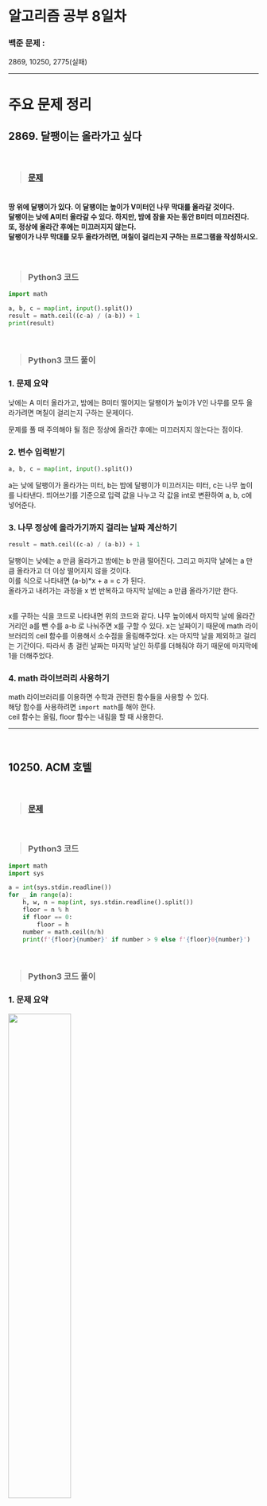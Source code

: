 # 알고리즘 공부 8일차

### 백준 문제 :

2869, 10250, 2775(실패)

---

# 주요 문제 정리

## 2869. 달팽이는 올라가고 싶다

<br/>

> ### [문제](https://www.acmicpc.net/problem/2869)

#### <br/>땅 위에 달팽이가 있다. 이 달팽이는 높이가 V미터인 나무 막대를 올라갈 것이다. <br/>달팽이는 낮에 A미터 올라갈 수 있다. 하지만, 밤에 잠을 자는 동안 B미터 미끄러진다. 또, 정상에 올라간 후에는 미끄러지지 않는다.<br/>달팽이가 나무 막대를 모두 올라가려면, 며칠이 걸리는지 구하는 프로그램을 작성하시오.

<br/>

> ### Python3 코드

```python
import math

a, b, c = map(int, input().split())
result = math.ceil((c-a) / (a-b)) + 1
print(result)

```

<br/>

> ### Python3 코드 풀이

### 1. 문제 요약

낮에는 A 미터 올라가고, 밤에는 B미터 떨어지는 달팽이가 높이가 V인 나무를 모두 올라가려면 며칠이 걸리는지 구하는 문제이다.

문제를 풀 때 주의해야 될 점은 정상에 올라간 후에는 미끄러지지 않는다는 점이다.

### 2. 변수 입력받기

```python
a, b, c = map(int, input().split())
```

a는 낮에 달팽이가 올라가는 미터, b는 밤에 달팽이가 미끄러지는 미터, c는 나무 높이를 나타낸다.
띄어쓰기를 기준으로 입력 값을 나누고 각 값을 int로 변환하여 a, b, c에 넣어준다.

### 3. 나무 정상에 올라가기까지 걸리는 날짜 계산하기

```python
result = math.ceil((c-a) / (a-b)) + 1
```

달팽이는 낮에는 a 만큼 올라가고 밤에는 b 만큼 떨어진다. 그리고 마지막 날에는 a 만큼 올라가고 더 이상 떨어지지 않을 것이다. <br/>이를 식으로 나타내면 (a-b)\*x + a = c 가 된다. <br/>올라가고 내려가는 과정을 x 번 반복하고 마지막 날에는 a 만큼 올라가기만 한다.

<br/>
x를 구하는 식을 코드로 나타내면 위의 코드와 같다. 나무 높이에서 마지막 날에 올라간 거리인 a를 뺀 수를 a-b 로 나눠주면 x를 구할 수 있다. x는 날짜이기 때문에 math 라이브러리의 ceil 함수를 이용해서 소수점을 올림해주었다. x는 마지막 날을 제외하고 걸리는 기간이다. 따라서 총 걸린 날짜는 마지막 날인 하루를 더해줘야 하기 때문에 마지막에 1을 더해주었다.

### 4. math 라이브러리 사용하기

math 라이브러리를 이용하면 수학과 관련된 함수들을 사용할 수 있다.
<br/>해당 함수를 사용하려면 `import math`를 해야 한다.
<br/>ceil 함수는 올림, floor 함수는 내림을 할 때 사용한다.

---

<br/>

## 10250. ACM 호텔

<br/>

> ### [문제](https://www.acmicpc.net/problem/10250)

<br/>

> ### Python3 코드

```python
import math
import sys

a = int(sys.stdin.readline())
for _ in range(a):
    h, w, n = map(int, sys.stdin.readline().split())
    floor = n % h
    if floor == 0:
        floor = h
    number = math.ceil(n/h)
    print(f'{floor}{number}' if number > 9 else f'{floor}0{number}')
```

<br/>

> ### Python3 코드 풀이

### 1. 문제 요약

<img src="./Image/10250.PNG"  width="50%" height="50%"/>

h개의 층이있고, 한 층에 w 개의 방이 있는 호텔이 있다. 먼저 오는 순서대로 1호실을 다 채우고 그 다음 2호실 그 다음 3호실을 채운다. 같은 호실 이라면 낮은 층을 먼저 준다. 예를 들어 1번 손님은 101호실, 2번 손님은 201호실, ... 6번 손님은 601호실, 7번 손님은 102 호실을 준다.
이때 n 번째 손님에게 배정될 방 번호를 구하는 문제이다.

### 2. 풀이 요약

첫 번째 손님이면 1층 1호, 두번째 손님이면 2층 1호.. 이러다가 h 번째 손님이면 h층 1호이고, h+1 번째 손님이면 다시 1층 2호로 배정된다. 즉 n 번째 손님이면 n을 h로 나눈 나머지에 해당하는 숫자 층에 배정해주면 된다. 그리고 1번 손님부터 h번째 손님까지는 1호실이고, h+1 번째 손님부터 2h 번째 손님까지는 2호실에 배정받는다. 즉 n을 h로 나눈 몫을 올림한 숫자의 호실에 배정해주면 된다.

### 3. 변수 선언

h, w, n은 문제에서 사용한 것과 같이 층, 각 층의 방 수, 몇 번째 손님인지 입력을 받는다.
floor는 배정될 방의 층수를 의미하고 number는 배정될 방의 호수를 의미한다.

### 4. 층과 호수 계산하기

```python
floor = n % h
    if floor == 0:
        floor = h
    number = math.ceil(n/h)
```

변수 floor는 층을, number는 호수를 의미한다.
<br/>위에서 말했던 것 처럼 n 번째 손님의 방 층수는 n을 h로 나눈 나머지이다. 여기서 주의할 점은 h층 호텔의 h번째 손님은 0층이 아닌 h층에 배정받아야하기 때문에 나머지가 0인 경우에는 floor를 h로 수정해준다.

<br/>호수는 n을 h로 나눈 몫이다. 소수점 호수는 존재하지 않기 때문에 ceil 함수를 이용해서 몫을 올림해주었다.

### 5. 답 출력하기

```python
print(f'{floor}{number}' if number > 9 else f'{floor}0{number}')
```

만약 4층 6호실 처럼 호수가 한자리 수인 경우에는 십의 자리를 0으로 채워서 406으로 출력해줘야하기 때문에 print문 안에 조건문을 사용했다.

---

<br/>

## [실패] 2775. 부녀회장이 될테야

<br/>

> ### [문제](https://www.acmicpc.net/problem/2775)

<br/>

#### 이 아파트에 거주를 하려면 조건이 있는데, “a층의 b호에 살려면 자신의 아래(a-1)층의 1호부터 b호까지 사람들의 수의 합만큼 사람들을 데려와 살아야 한다” 는 계약 조항을 꼭 지키고 들어와야 한다.<br/>아파트에 비어있는 집은 없고 모든 거주민들이 이 계약 조건을 지키고 왔다고 가정했을 때, 주어지는 양의 정수 k와 n에 대해 k층에 n호에는 몇 명이 살고 있는지 출력하라. 단, 아파트에는 0층부터 있고 각층에는 1호부터 있으며, 0층의 i호에는 i명이 산다.

<br/>

> ### Python3 코드

```python
import sys
a = int(sys.stdin.readline())
for _ in range(a):
    k = int(sys.stdin.readline())
    n = int(sys.stdin.readline())
    f0 = [x for x in range(1, n+1)]
    for i in range(k):
        for j in range(1, n):
            f0[j] += f0[j-1]
    print(f0[-1])

```

<br/>

> ### Python3 코드 풀이

### 1. 문제 및 풀이 요약

이 문제는 k층의 n호를 입력받으면 해당 호실에 몇명이 살고 있는지 출력해야 하는 문제이다.
<br/>0층에는 1호\~n호까지 각 1명, 2명,...n명이 살고 있고, 이 문제의 규칙에 따르면 k층 n호에는, k-1층 1호~n호의 거주민들을 합한 수가 살고있다.

<br/>호실의 사람 수는 한 층 아래층의 호실 사람 수의 누적으로 정해지기 때문에 0층부터 k-1 층까지 for문을 돌면서 한 층씩 계산을 해줘야 한다. 그리고 각 층 안에서 for문을 돌면서 1호실 사람 수 부터 사람 수를 더해가며 n호까지 사람 수를 계산해야 한다. 그러면 층이 바뀌면서 각 호실에 사는 사람의 수가 차근차근 바뀐게 된다.

### 2. 거주민 수 정리하기

|     |     |     |     |     |
| :-: | :-: | :-: | :-: | :-: |
| 3층 |  1  |  5  | 15  | 35  |
| 2층 |  1  |  4  | 10  | 20  |
| 1층 |  1  |  3  |  6  | 10  |
| 0층 |  1  |  2  |  3  |  4  |

### 3. 변수 생성 및 입력받기

```python
k = int(sys.stdin.readline())
n = int(sys.stdin.readline())
f0 = [x for x in range(1, n+1)]
```

k와 n은 입력받은 층과 호수이며 f0은 0층의 거주민의 수를 담은 리스트이다.

### 4. 거주민 수 구하기

```python
 for i in range(k):
        for j in range(1, n):
            f0[j] += f0[j-1]
    print(f0[-1])
```

바깥 for문은, k층의 거주민 수를 구하려면 결국 0층에서부터 한 층씩 k-1 층까지의 거주민 수를 더해야 하기 때문에 range(k) 함수를 이용해서 k번의 for문이 돌도록 하였다.
내부 for문은, j가 1부터 n-1까지 도는데 그 이유는 앞 호수를 더해가야하기 때문에 1부터 시작한다. 그리고 j는 위에서 생성한 f0 리스트에 접근하기 위한 인덱스이기 때문에 n호를 의미하는 n-1 까지 돈다.

<br/>
내부 for문을 돌면서 앞 호수 사람들의 수가 누적되면서 리스트가 갱신된다. 한 층을 다 돌면 한 층 아래 층 호수 사람 수가 다 더해진 다음 층 호수 사람 수를 알 수 있다.

<br/>for문을 모두 다 돌면 이제 k-1 층의 1호부터 n호까지의 사람 수가 담긴 리스트로 갱신된다. 우리가 구하려는 n호의 사람 수 는 리스트의 마지막에 위치해있으므로 마지막 원소를 의미하는 f0[-1] 로 정답을 출력해준다.
